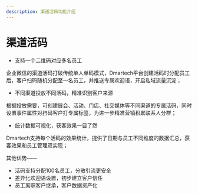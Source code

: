 ```yaml
---
description: 渠道活码功能介绍
---
```


# 渠道活码

* 支持一个二维码对应多名员工

企业微信的渠道活码打破传统单人单码模式，Dmartech平台创建活码时分配员工后，客户扫码随机分配至一名员工，并推送专属欢迎语，开启私域流量沉淀；

* 不同渠道投放不同活码，精准识别客户来源

根据投放需要，可创建展会、活动、门店、社交媒体等不同渠道的专属活码，同时设置事件属性对扫码客户打专属标签，为进一步精准营销积累联系人分群；

* 统计数据可视化，获客效果一目了然

Dmartech支持每个活码的效果统计，提供了日期与员工不同维度的数据汇总，获客效果和员工管理双实现；



其他优势——

* 活码支持分配100名员工，分散引流更安全
* 差异化欢迎语设置，初步建立客户信任
* 员工离职客户继承，客户数据资产化

